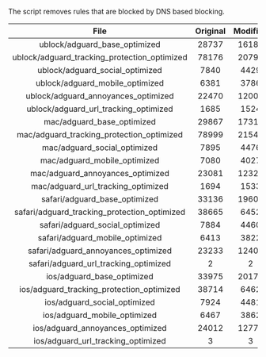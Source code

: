 The script removes rules that are blocked by DNS based blocking.


| File | Original | Modified |
|:----:|:-----:|:-----:|
| ublock/adguard_base_optimized | 28737 | 16182 |
| ublock/adguard_tracking_protection_optimized | 78176 | 20794 |
| ublock/adguard_social_optimized | 7840 | 4429 |
| ublock/adguard_mobile_optimized | 6381 | 3786 |
| ublock/adguard_annoyances_optimized | 22470 | 12005 |
| ublock/adguard_url_tracking_optimized | 1685 | 1524 |
| mac/adguard_base_optimized | 29867 | 17311 |
| mac/adguard_tracking_protection_optimized | 78999 | 21548 |
| mac/adguard_social_optimized | 7895 | 4476 |
| mac/adguard_mobile_optimized | 7080 | 4027 |
| mac/adguard_annoyances_optimized | 23081 | 12326 |
| mac/adguard_url_tracking_optimized | 1694 | 1533 |
| safari/adguard_base_optimized | 33136 | 19602 |
| safari/adguard_tracking_protection_optimized | 38665 | 6452 |
| safari/adguard_social_optimized | 7884 | 4460 |
| safari/adguard_mobile_optimized | 6413 | 3822 |
| safari/adguard_annoyances_optimized | 23233 | 12404 |
| safari/adguard_url_tracking_optimized | 2 | 2 |
| ios/adguard_base_optimized | 33975 | 20177 |
| ios/adguard_tracking_protection_optimized | 38714 | 6462 |
| ios/adguard_social_optimized | 7924 | 4481 |
| ios/adguard_mobile_optimized | 6467 | 3862 |
| ios/adguard_annoyances_optimized | 24012 | 12771 |
| ios/adguard_url_tracking_optimized | 3 | 3 |